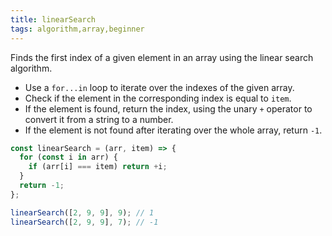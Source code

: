 ```yaml
---
title: linearSearch
tags: algorithm,array,beginner
---
```


Finds the first index of a given element in an array using the linear search algorithm.

- Use a `for...in` loop to iterate over the indexes of the given array.
- Check if the element in the corresponding index is equal to `item`.
- If the element is found, return the index, using the unary `+` operator to convert it from a string to a number.
- If the element is not found after iterating over the whole array, return `-1`.

```js
const linearSearch = (arr, item) => {
  for (const i in arr) {
    if (arr[i] === item) return +i;
  }
  return -1;
};
```

```js
linearSearch([2, 9, 9], 9); // 1
linearSearch([2, 9, 9], 7); // -1
```
